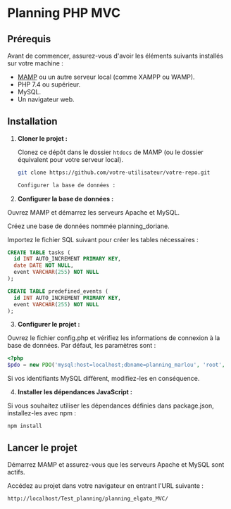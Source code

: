 # Planning PHP MVC

## Prérequis

Avant de commencer, assurez-vous d'avoir les éléments suivants installés sur votre machine :

- [MAMP](https://www.mamp.info/) ou un autre serveur local (comme XAMPP ou WAMP).
- PHP 7.4 ou supérieur.
- MySQL.
- Un navigateur web.

## Installation

1. **Cloner le projet :**

   Clonez ce dépôt dans le dossier `htdocs` de MAMP (ou le dossier équivalent pour votre serveur local).

   ```bash
   git clone https://github.com/votre-utilisateur/votre-repo.git

   Configurer la base de données :
   ```

2. **Configurer la base de données :**

Ouvrez MAMP et démarrez les serveurs Apache et MySQL.

Créez une base de données nommée planning_doriane.

Importez le fichier SQL suivant pour créer les tables nécessaires :

```sql
CREATE TABLE tasks (
  id INT AUTO_INCREMENT PRIMARY KEY,
  date DATE NOT NULL,
  event VARCHAR(255) NOT NULL
);

CREATE TABLE predefined_events (
  id INT AUTO_INCREMENT PRIMARY KEY,
  event VARCHAR(255) NOT NULL
);
```
3. **Configurer le projet :**

Ouvrez le fichier config.php et vérifiez les informations de connexion à la base de données. Par défaut, les paramètres sont :
```php
<?php
$pdo = new PDO('mysql:host=localhost;dbname=planning_marlou', 'root', 'root');
```
Si vos identifiants MySQL diffèrent, modifiez-les en conséquence.

4. **Installer les dépendances JavaScript :**

Si vous souhaitez utiliser les dépendances définies dans package.json, installez-les avec npm :
```
npm install
```

## Lancer le projet
Démarrez MAMP et assurez-vous que les serveurs Apache et MySQL sont actifs.

Accédez au projet dans votre navigateur en entrant l'URL suivante :
```
http://localhost/Test_planning/planning_elgato_MVC/
```